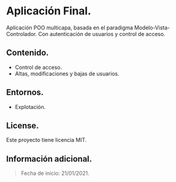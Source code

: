 # Aplicación Final.
Aplicación POO multicapa, basada en el paradigma Modelo-Vista-Controlador.
Con autenticación de usuarios y control de acceso.

## Contenido.
* Control de acceso.
* Altas, modificaciones y bajas de usuarios.

## Entornos.
* Explotación.

## License.
Este proyecto tiene licencia MIT.

## Información adicional.
> Fecha de inicio: 21/01/2021.
